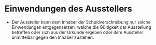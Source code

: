 # Einwendungen des Ausstellers

- Der Aussteller kann dem Inhaber der Schuldverschreibung nur solche Einwendungen entgegensetzen, welche die Gültigkeit der Ausstellung betreffen oder sich aus der Urkunde ergeben oder dem Aussteller unmittelbar gegen den Inhaber zustehen.

